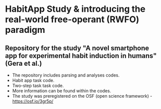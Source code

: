 # HabitApp Study & introducing the real-world free-operant (RWFO) paradigm
## Repository for the study "A novel smartphone app for experimental habit induction in humans" (Gera et al.)
* The repository includes parsing and analyses codes.
* Habit app task code.
* Two-step task task code.
* More information can be found within the codes.
* The study was preregistered on the OSF (open science framework) - https://osf.io/3gr5p/
